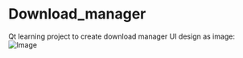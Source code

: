 # Download_manager
Qt learning project to create download manager
UI design as image: ![Image](https://raw.githubusercontent.com/zuryuk/Download_manager/master/images/Capture.PNG)